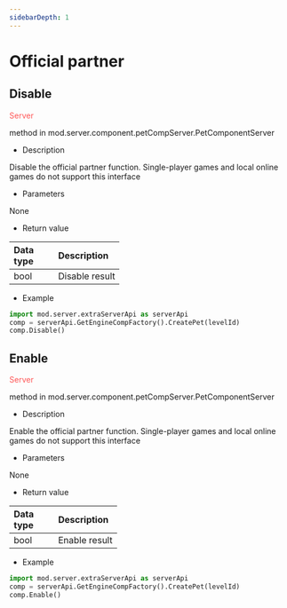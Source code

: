 ```yaml
--- 
sidebarDepth: 1 
--- 
```

# Official partner 

## Disable 

<span style="display:inline;color:#ff5555">Server</span> 

method in mod.server.component.petCompServer.PetComponentServer 

- Description 

Disable the official partner function. Single-player games and local online games do not support this interface 

- Parameters 

None 

- Return value 

| <div style="width: 4em">Data type</div> | Description | 
| :--- | :--- | 
| bool | Disable result | 

- Example 

```python 
import mod.server.extraServerApi as serverApi 
comp = serverApi.GetEngineCompFactory().CreatePet(levelId) 
comp.Disable() 
``` 

## Enable 

<span style="display:inline;color:#ff5555">Server</span> 

method in mod.server.component.petCompServer.PetComponentServer 

- Description 

Enable the official partner function. Single-player games and local online games do not support this interface 

- Parameters 

None 

- Return value


| <div style="width: 4em">Data type</div> | Description | 
| :--- | :--- | 
| bool | Enable result | 

- Example 

```python 
import mod.server.extraServerApi as serverApi 
comp = serverApi.GetEngineCompFactory().CreatePet(levelId) 
comp.Enable() 
``` 

